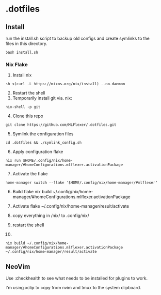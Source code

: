 # .dotfiles

## Install
run the install.sh script to backup old configs and create symlinks to the files in this directory.


    bash install.sh

### Nix Flake
1. Install nix
```
sh <(curl -L https://nixos.org/nix/install) --no-daemon
```
2. Restart the shell
3. Temporarily install git via. nix:
```
nix-shell -p git
```
4. Clone this repo
```
git clone https://github.com/MLFlexer/.dotfiles.git
```
5. Symlink the configuration files
```
cd .dotfiles && ./symlink_config.sh
```
6. Apply configuration flake
```
nix run $HOME/.config/nix/home-manager/#homeConfigurations.mlflexer.activationPackage
```
7. Activate the flake
```
home-manager switch --flake '$HOME/.config/nix/home-manager/#mlflexer'
```




6. Build flake
    nix build ~/.config/nix/home-manager/#homeConfigurations.mlflexer.activationPackage
7. Activate flake
    ~/.config/nix/home-manager/result/activate

2. copy everything in /nix/ to .config/nix/
3. restart the shell
4. 

    nix build ~/.config/nix/home-manager/#homeConfigurations.mlflexer.activationPackage
    ~/.config/nix/home-manager/result/activate


## NeoVim
Use :checkhealth to see what needs to be installed for plugins to work.

I'm using xclip to copy from nvim and tmux to the system clipboard.
